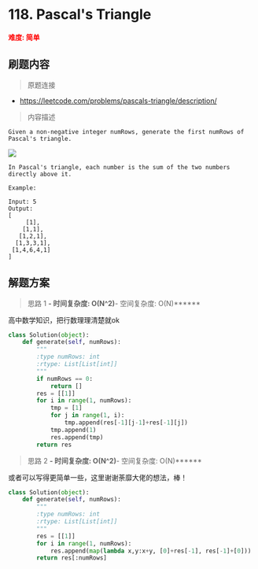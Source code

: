 #  118. Pascal's Triangle
**<font color=red>难度: 简单</font>**

## 刷题内容

> 原题连接

* https://leetcode.com/problems/pascals-triangle/description/

> 内容描述

```
Given a non-negative integer numRows, generate the first numRows of Pascal's triangle.
```
![](https://github.com/apachecn/LeetCode/blob/master/images/118/PascalTriangleAnimated2.gif)

```
In Pascal's triangle, each number is the sum of the two numbers directly above it.

Example:

Input: 5
Output:
[
     [1],
    [1,1],
   [1,2,1],
  [1,3,3,1],
 [1,4,6,4,1]
]
```

## 解题方案

> 思路 1
******- 时间复杂度: O(N^2)******- 空间复杂度: O(N)******


高中数学知识，把行数理理清楚就ok


```python
class Solution(object):
    def generate(self, numRows):
        """
        :type numRows: int
        :rtype: List[List[int]]
        """
        if numRows == 0:
            return []
        res = [[1]]
        for i in range(1, numRows):
            tmp = [1]
            for j in range(1, i):
                tmp.append(res[-1][j-1]+res[-1][j])
            tmp.append(1)
            res.append(tmp)
        return res         
```

> 思路 2
******- 时间复杂度: O(N^2)******- 空间复杂度: O(N)******

或者可以写得更简单一些，这里谢谢荼靡大佬的想法，棒！

```python
class Solution(object):
    def generate(self, numRows):
        """
        :type numRows: int
        :rtype: List[List[int]]
        """
        res = [[1]]
        for i in range(1, numRows):
            res.append(map(lambda x,y:x+y, [0]+res[-1], res[-1]+[0]))
        return res[:numRows]
```

